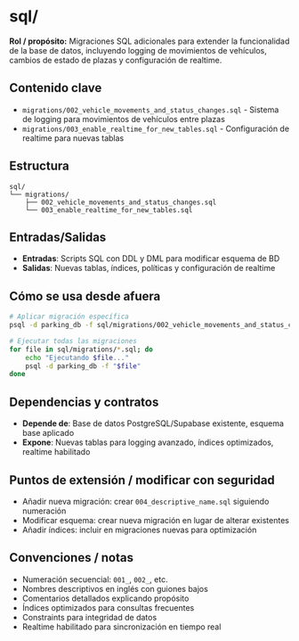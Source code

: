 # sql/

**Rol / propósito:** Migraciones SQL adicionales para extender la funcionalidad de la base de datos, incluyendo logging de movimientos de vehículos, cambios de estado de plazas y configuración de realtime.

## Contenido clave
- `migrations/002_vehicle_movements_and_status_changes.sql` - Sistema de logging para movimientos de vehículos entre plazas
- `migrations/003_enable_realtime_for_new_tables.sql` - Configuración de realtime para nuevas tablas

## Estructura

```
sql/
└── migrations/
    ├── 002_vehicle_movements_and_status_changes.sql
    └── 003_enable_realtime_for_new_tables.sql
```

## Entradas/Salidas

- **Entradas**: Scripts SQL con DDL y DML para modificar esquema de BD
- **Salidas**: Nuevas tablas, índices, políticas y configuración de realtime

## Cómo se usa desde afuera

```bash
# Aplicar migración específica
psql -d parking_db -f sql/migrations/002_vehicle_movements_and_status_changes.sql

# Ejecutar todas las migraciones
for file in sql/migrations/*.sql; do
    echo "Ejecutando $file..."
    psql -d parking_db -f "$file"
done
```

## Dependencias y contratos

- **Depende de**: Base de datos PostgreSQL/Supabase existente, esquema base aplicado
- **Expone**: Nuevas tablas para logging avanzado, índices optimizados, realtime habilitado

## Puntos de extensión / modificar con seguridad

- Añadir nueva migración: crear `004_descriptive_name.sql` siguiendo numeración
- Modificar esquema: crear nueva migración en lugar de alterar existentes
- Añadir índices: incluir en migraciones nuevas para optimización

## Convenciones / notas

- Numeración secuencial: `001_`, `002_`, etc.
- Nombres descriptivos en inglés con guiones bajos
- Comentarios detallados explicando propósito
- Índices optimizados para consultas frecuentes
- Constraints para integridad de datos
- Realtime habilitado para sincronización en tiempo real


